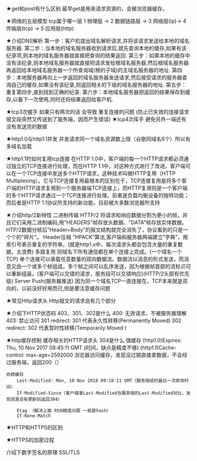 ★get和post有什么区别
    最早get是用来请求资源的，会被浏览器缓存。

★网络的五层模型 tcp属于哪一层
    1 物理层 -> 2 数据链路层 -> 3 网络层(ip)-> 4 传输层(tcp) -> 5 应用层(http)

★介绍DNS解析
    第一步：客户机提出域名解析请求,并将该请求发送给本地的域名服务器.
    第二步：当本地的域名服务器收到请求后,就先查询本地的缓存,如果有该纪录项,则本地的域名服务器就直接把查询的结果返回.
    第三步：如果本地的缓存中没有该纪录,则本地域名服务器就直接把请求发给根域名服务器,然后根域名服务器再返回给本地域名服务器一个所查询域(根的子域)的主域名服务器的地址.
    第四步：本地服务器再向上一步返回的域名服务器发送请求,然后接受请求的服务器查询自己的缓存,如果没有该纪录,则返回相关的下级的域名服务器的地址.
    第五步：重复第四步,直到找到正确的纪录.
    第六步：本地域名服务器把返回的结果保存到缓存,以备下一次使用,同时还将结果返回给客户机.

★tcp3次握手
    如果只有两次的话 会导致 重复连接的问题 (防止已失效的连接请求报文段突然又传送到了服务端，因而产生错误)
★tcp4次挥手
    避免另外一端还有没有发送完的数据

★http1.0与http1.1并发
    并发请求同一个域名资源数上限（谷歌同域名6个）所以有多域名加载

★http1.1时如何复用tcp连接
    在HTTP 1.0中，客户端的每一个HTTP请求都必须通过独立的TCP连接进行处理，而在HTTP 1.1中，对这种方式进行了改进。客户端可以在一个TCP连接中发送多个HTTP请求，这种技术叫做HTTP复用（HTTP Multiplexing）。它与TCP连接复用最根本的区别在于，TCP连接复用是将多个客户端的HTTP请求复用到一个服务器端TCP连接上，而HTTP复用则是一个客户端的多个HTTP请求通过一个TCP连接进行处理。前者是负载均衡设备的独特功能；而后者是HTTP 1.1协议所支持的新功能，目前被大多数浏览器所支持

★介绍http/2新特性
    二进制传输
        HTTP/2 将请求和响应数据分割为更小的帧，并且它们采用二进制编码,用"HEADERS"帧存放头数据、"DATA"帧存放实体数据。HTP/2数据分帧后"Header+Body"的报文结构就完全消失了，协议看到的只是一个个的"碎片"。
    Header压缩
        "HPACK”算法,客户端和服务器两端建立“字典”，用索引号表示重复的字符串。(就是http1.x中，每次请求头都会包含大量的重复数据，太浪费)
    多路复用
        同域名下所有通信都在单个连接上完成。(一个域名一个TCP)
        单个连接可以承载任意数量的双向数据流。数据流以消息的形式发送，而消息又由一个或多个帧组成，多个帧之间可以乱序发送，因为根据帧首部的流标识可以重新组装。(客户端可以交错的请求，服务段可以交错响应)(HTTP/2头部有优先级)
    Server Push(服务器推送)
        因为同一个域名TCP一直连接在，TCP本来就是双向的，以前没好好用而已,但是要注意缓存问题

★常见Http请求头 Http报文的请求会有几个部分

★介绍下HTTP状态码 403、301、302是什么
    400: 无效请求，不被服务器理解
    403: 禁止访问
    301 redirect: 301 代表永久性转移(Permanently Moved)
    302 redirect: 302 代表暂时性转移(Temporarily Moved )

★http缓存控制 缓存相关的HTTP请求头 304是什么
    强缓存
        (http1.0)Expires: Thu, 10 Nov 2017 08:45:11 GMT (时间，缺点是精度不够)
        (http1.1)Cache-control: max-age=2592000
        浏览器访问缓存，发现没过期直接拿数据，不会经过服务端，返回200（）

    协商缓存
        Last-Modified: Mon, 10 Nov 2018 09:10:11 GMT（服务端给的最后一次修改时间）
        If-Modified-Since（客户端拿Last-Modified与服务端的Last-Modified对比，发现资源没有更新则返回304）

        Etag （解决上面 时间精度问题 一般是hash）
        If-None-Match

★HTTP和HTTPS的区别 

★HTTPS的加密过程

介绍下数字签名的原理 SSL/TLS
